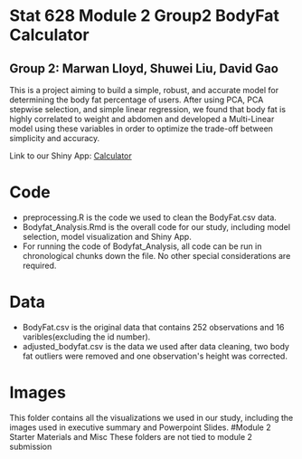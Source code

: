 # Stat 628 Module 2 Group2 BodyFat Calculator
## Group 2: Marwan Lloyd, Shuwei Liu, David Gao
This is a project aiming to build a simple, robust, and accurate model for determining the body fat percentage of users. After using PCA, PCA stepwise selection, and simple linear regression, we found that body fat is highly correlated to weight and abdomen and developed a Multi-Linear model using these variables in order to optimize the trade-off between simplicity and accuracy.

Link to our Shiny App: [Calculator](https://mlloyd05.shinyapps.io/bodyfat_shiny_app/)
# Code
- preprocessing.R is the code we used to clean the BodyFat.csv data.
- Bodyfat_Analysis.Rmd is the overall code for our study, including model selection, model visualization and Shiny App.
- For running the code of Bodyfat_Analysis, all code can be run in chronological chunks down the file. No other special considerations are required. 
# Data
- BodyFat.csv is the original data that contains 252 observations and 16 varibles(excluding the id number).
- adjusted_bodyfat.csv is the data we used after data cleaning, two body fat outliers were removed and one observation's height was corrected.
# Images
This folder contains all the visualizations we used in our study, including the images used in executive summary and Powerpoint Slides.
#Module 2 Starter Materials and Misc
These folders are not tied to module 2 submission 
